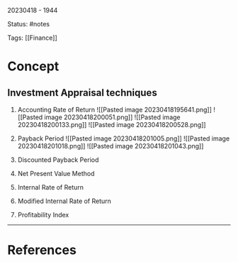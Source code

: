 20230418 - 1944

Status: #notes

Tags: [[Finance]]

# Concept

## Investment Appraisal techniques

1. Accounting Rate of Return
	![[Pasted image 20230418195641.png]]
	![[Pasted image 20230418200051.png]]
	![[Pasted image 20230418200133.png]]
	![[Pasted image 20230418200528.png]]
	
2. Payback Period
	![[Pasted image 20230418201005.png]]
	![[Pasted image 20230418201018.png]]
	![[Pasted image 20230418201043.png]]

3. Discounted Payback Period
	
4. Net Present Value Method
	
4. Internal Rate of Return
5. Modified Internal Rate of Return
6. Profitability Index


---
# References
